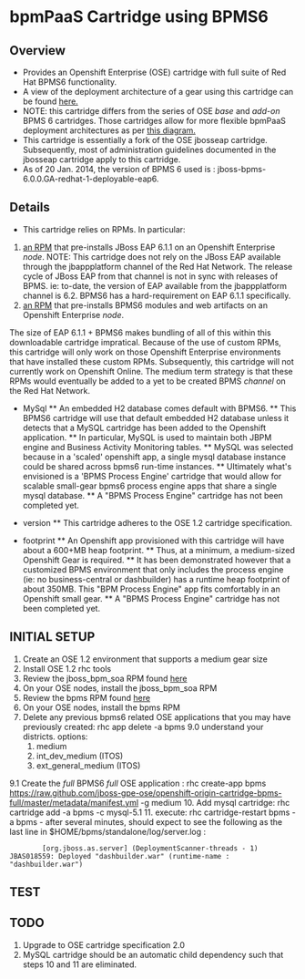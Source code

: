 bpmPaaS Cartridge using BPMS6
==============================

Overview
--------
* Provides an Openshift Enterprise (OSE) cartridge with full suite of Red Hat BPMS6 functionality.  
* A view of the deployment architecture of a gear using this cartridge can be found [here.](https://raw.github.com/jboss-gpe-ose/openshift-origin-cartridge-bpms-full/master/doc/images/bpmPaaS-standalone-deployment-architecture.png)
* NOTE: this cartridge differs from the series of OSE *base* and *add-on* BPMS 6 cartridges.
  Those cartridges allow for more flexible bpmPaaS deployment architectures as per [this diagram.](https://raw.github.com/jbride/openshift-origin-cartridge-bpms-base/master/doc/bpmPaaS_Overview/images/bpms6-deployment-architecture-openshift.png)
* This cartridge is essentially a fork of the OSE jbosseap cartridge.
  Subsequently, most of administration guidelines documented in the jbosseap cartridge apply to this cartridge.
* As of 20 Jan. 2014, the version of BPMS 6 used is :  jboss-bpms-6.0.0.GA-redhat-1-deployable-eap6.


Details
-------
* This cartridge relies on RPMs.  In particular:

1. [an RPM](https://github.com/jboss-gpe-ose/jboss_bpm_soa_rpmbuild) that pre-installs JBoss EAP 6.1.1 on an Openshift Enterprise _node_.  NOTE:  This cartridge does not rely on the JBoss EAP available through the jbappplatform channel of the Red Hat Network.  The release cycle of JBoss EAP from that channel is not in sync with releases of BPMS.  ie:  to-date, the version of EAP available from the jbappplatform channel is 6.2.  BPMS6 has a hard-requirement on EAP 6.1.1 specifically.
2. [an RPM](https://github.com/jboss-gpe-ose/bpms_rpmbuild)  that pre-installs BPMS6 modules and web artifacts on an Openshift Enterprise _node_.


The size of EAP 6.1.1 + BPMS6  makes bundling of all of this within this downloadable cartridge impratical.  Because of the use of custom RPMs, this cartridge will only work on those Openshift Enterprise environments that have installed these custom RPMs.  Subsequently, this cartridge will not currently work on Openshift Online.  The medium term strategy is that these RPMs would eventually be added to a yet to be created BPMS _channel_ on the Red Hat Network.

* MySql
** An embedded H2 database comes default with BPMS6.
** This BPMS6 cartridge will use that default embedded H2 database unless it detects that a MySQL cartridge has been added to the Openshift application.
** In particular, MySQL is used to maintain both JBPM engine and Business Activity Monitoring tables.
** MySQL was selected because in a 'scaled' openshift app, a single mysql database instance could be shared across bpms6 run-time instances.
** Ultimately what's envisioned is a 'BPMS Process Engine' cartridge that would allow for scalable small-gear bpms6 process engine apps that share a single mysql database.
** A "BPMS Process Engine" cartridge has not been completed yet.  

* version
** This cartridge adheres to the OSE 1.2 cartridge specification.

* footprint
** An Openshift app provisioned with this cartridge will have about a 600+MB heap footprint.
** Thus, at a minimum, a medium-sized Openshift Gear is required.
** It has been demonstrated however that a customized BPMS environment that only includes the process engine (ie:  no business-central or dashbuilder) has a runtime heap footprint of about 350MB.  This "BPM Process Engine" app fits comfortably in an Openshift small gear.
** A "BPMS Process Engine" cartridge has not been completed yet.  

  

INITIAL SETUP          
--------------------
1.  Create an OSE 1.2 environment that supports a medium gear size
2.  Install OSE 1.2 rhc tools
3.  Review the jboss_bpm_soa RPM found [here](https://github.com/jboss-gpe-ose/jboss_bpm_soa_rpmbuild)
4.  On your OSE nodes, install the jboss_bpm_soa RPM    
5.  Review the bpms RPM found [here](https://github.com/jboss-gpe-ose/bpms_rpmbuild)
7.  On your OSE nodes, install the bpms RPM    
8.  Delete any previous bpms6 related OSE applications that you may have previously created:
      rhc app delete -a bpms
9.0 understand your districts. options:
    1)  medium
    2)  int_dev_medium (ITOS)
    3)  ext_general_medium (ITOS)
    
9.1 Create the *full* BPMS6 *full* OSE application :
      rhc create-app bpms https://raw.github.com/jboss-gpe-ose/openshift-origin-cartridge-bpms-full/master/metadata/manifest.yml -g medium
10. Add mysql cartridge:
      rhc cartridge add -a bpms -c mysql-5.1
11. execute:   rhc cartridge-restart bpms -a bpms
    - after several minutes, should expect to see the following as the last line in $HOME/bpms/standalone/log/server.log :

            [org.jboss.as.server] (DeploymentScanner-threads - 1) JBAS018559: Deployed "dashbuilder.war" (runtime-name : "dashbuilder.war")


TEST
--------------------
    
    
TODO
----
1)  Upgrade to OSE cartridge specification 2.0
2)  MySQL cartridge should be an automatic child dependency such that steps 10 and 11 are eliminated.
